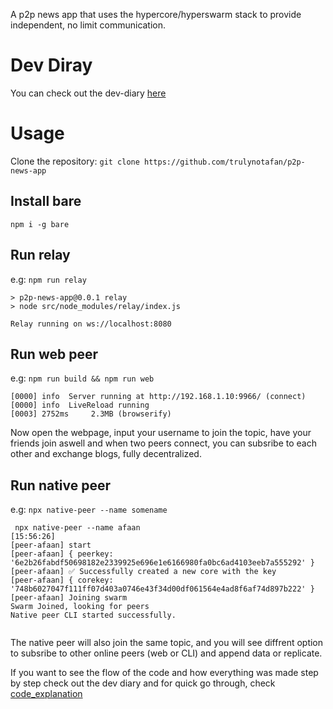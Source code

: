 
A p2p news app that uses the hypercore/hyperswarm stack to provide independent, no limit communication.

# Dev Diray
You can check out the dev-diary [here](https://hackmd.io/@mERxC4akTfWgpejBs9V3VQ/Hk-gF47-lg)
# Usage
Clone the repository:
```git clone https://github.com/trulynotafan/p2p-news-app```

## Install bare

```npm i -g bare```

## Run relay 


e.g: `npm run relay`                                                  
```
> p2p-news-app@0.0.1 relay
> node src/node_modules/relay/index.js

Relay running on ws://localhost:8080

```


## Run web peer

e.g: `npm run build && npm run web`   

```
[0000] info  Server running at http://192.168.1.10:9966/ (connect)
[0000] info  LiveReload running
[0003] 2752ms     2.3MB (browserify)

```
Now open the webpage, input your username to join the topic, have your friends join aswell and when two peers connect, you can subsribe to each other and exchange blogs, fully decentralized. 


## Run native peer

e.g: `npx native-peer --name somename`   

```
 npx native-peer --name afaan                                       [15:56:26]
[peer-afaan] start
[peer-afaan] { peerkey: '6e2b26fabdf50698182e2339925e696e1e6166980fa0bc6ad4103eeb7a555292' }
[peer-afaan] ✅ Successfully created a new core with the key
[peer-afaan] { corekey: '748b6027047f111ff07d403a0746e43f34d00df061564e4ad8f6af74d897b222' }
[peer-afaan] Joining swarm
Swarm Joined, looking for peers
Native peer CLI started successfully.


```
The native peer will also join the same topic, and you will see diffrent option to subsribe to other online peers (web or CLI) and append data or replicate.

If you want to see the flow of the code and how everything was made step by step check out the dev diary and for quick go through, check [code_explanation](https://github.com/trulynotafan/p2p-news-app/blob/main/code_explanation.md)




